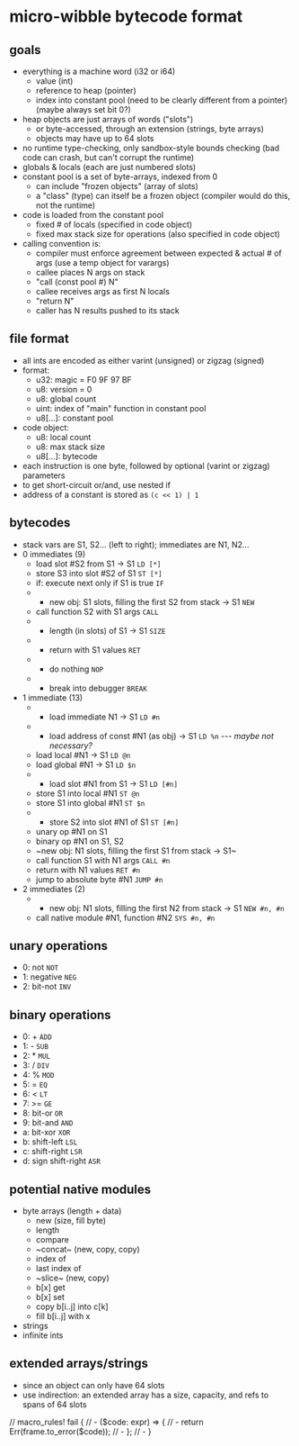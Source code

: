 # micro-wibble bytecode format

## goals

- everything is a machine word (i32 or i64)
    - value (int)
    - reference to heap (pointer)
    - index into constant pool (need to be clearly different from a pointer) (maybe always set bit 0?)
- heap objects are just arrays of words ("slots")
    - or byte-accessed, through an extension (strings, byte arrays)
    - objects may have up to 64 slots
- no runtime type-checking, only sandbox-style bounds checking (bad code can crash, but can't corrupt the runtime)
- globals & locals (each are just numbered slots)
- constant pool is a set of byte-arrays, indexed from 0
    - can include "frozen objects" (array of slots)
    - a "class" (type) can itself be a frozen object (compiler would do this, not the runtime)
- code is loaded from the constant pool
    - fixed # of locals (specified in code object)
    - fixed max stack size for operations (also specified in code object)
- calling convention is:
    - compiler must enforce agreement between expected & actual # of args (use a temp object for varargs)
    - callee places N args on stack
    - "call (const pool #) N"
    - callee receives args as first N locals
    - "return N"
    - caller has N results pushed to its stack

## file format

- all ints are encoded as either varint (unsigned) or zigzag (signed)
- format:
    - u32: magic = F0 9F 97 BF
    - u8: version = 0
    - u8: global count
    - uint: index of "main" function in constant pool
    - u8[...]: constant pool
- code object:
    - u8: local count
    - u8: max stack size
    - u8[...]: bytecode
- each instruction is one byte, followed by optional (varint or zigzag) parameters
- to get short-circuit or/and, use nested if
- address of a constant is stored as `(c << 1) | 1`

## bytecodes

- stack vars are S1, S2... (left to right); immediates are N1, N2...
- 0 immediates (9)
    - load slot #S2 from S1 -> S1 `LD [*]`
    - store S3 into slot #S2 of S1 `ST [*]`
    - if: execute next only if S1 is true `IF`
    - * new obj: S1 slots, filling the first S2 from stack -> S1 `NEW`
    - call function S2 with S1 args `CALL`
    - * length (in slots) of S1 -> S1 `SIZE`
    - * return with S1 values `RET`
    - * do nothing `NOP`
    - * break into debugger `BREAK`
- 1 immediate (13)
    - * load immediate N1 -> S1 `LD #n`
    - * load address of const #N1 (as obj) -> S1 `LD %n` --- *maybe not necessary?*
    - load local #N1 -> S1 `LD @n`
    - load global #N1 -> S1 `LD $n`
    - * load slot #N1 from S1 -> S1 `LD [#n]`
    - store S1 into local #N1 `ST @n`
    - store S1 into global #N1 `ST $n`
    - * store S2 into slot #N1 of S1 `ST [#n]`
    - unary op #N1 on S1
    - binary op #N1 on S1, S2
    - ~new obj: N1 slots, filling the first S1 from stack -> S1~
    - call function S1 with N1 args `CALL #n`
    - return with N1 values `RET #n`
    - jump to absolute byte #N1 `JUMP #n`
- 2 immediates (2)
    - * new obj: N1 slots, filling the first N2 from stack -> S1 `NEW #n, #n`
    - call native module #N1, function #N2 `SYS #n, #n`

## unary operations

- 0: not `NOT`
- 1: negative `NEG`
- 2: bit-not `INV`

## binary operations

- 0: + `ADD`
- 1: - `SUB`
- 2: * `MUL`
- 3: / `DIV`
- 4: % `MOD`
- 5: = `EQ`
- 6: < `LT`
- 7: >= `GE`
- 8: bit-or `OR`
- 9: bit-and `AND`
- a: bit-xor `XOR`
- b: shift-left `LSL`
- c: shift-right `LSR`
- d: sign shift-right `ASR`

## potential native modules

- byte arrays (length + data)
    - new (size, fill byte)
    - length
    - compare
    - ~concat~ (new, copy, copy)
    - index of
    - last index of
    - ~slice~ (new, copy)
    - b[x] get
    - b[x] set
    - copy b[i..j] into c[k]
    - fill b[i..j] with x
- strings
- infinite ints

## extended arrays/strings

- since an object can only have 64 slots
- use indirection: an extended array has a size, capacity, and refs to spans of 64 slots



// macro_rules! fail {
// -            ($code: expr) => {
// -                return Err(frame.to_error($code));
// -            };
// -        }
